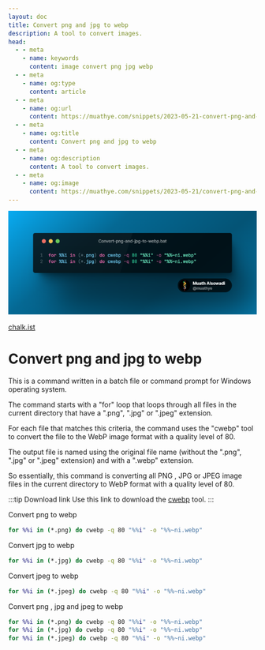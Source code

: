 ```yaml
---
layout: doc
title: Convert png and jpg to webp
description: A tool to convert images.
head:
  - - meta
    - name: keywords
      content: image convert png jpg webp
  - - meta
    - name: og:type
      content: article
  - - meta
    - name: og:url
      content: https://muathye.com/snippets/2023-05-21-convert-png-and-jpg-to-webp.html
  - - meta
    - name: og:title
      content: Convert png and jpg to webp
  - - meta
    - name: og:description
      content: A tool to convert images.
  - - meta
    - name: og:image
      content: https://muathye.com/snippets/2023-05-21/convert-png-and-jpg-to-webp.png
---
```


![An image](/snippets/2023-05-21/convert-png-and-jpg-to-webp.png)

[chalk.ist](https://chalk.ist)

# Convert png and jpg to webp

This is a command written in a batch file or command prompt for Windows operating system.

The command starts with a "for" loop that loops through all files in the current directory that have a ".png", ".jpg" or ".jpeg" extension.

For each file that matches this criteria, the command uses the "cwebp" tool to convert the file to the WebP image format with a quality level of 80.

The output file is named using the original file name (without the ".png", ".jpg" or ".jpeg" extension) and with a ".webp" extension.

So essentially, this command is converting all PNG , JPG or JPEG image files in the current directory to WebP format with a quality level of 80.

:::tip Download link
Use this link to download the [cwebp](https://developers.google.com/speed/webp/docs/precompiled) tool.
:::

Convert png to webp
```bat
for %%i in (*.png) do cwebp -q 80 "%%i" -o "%%~ni.webp"
```

Convert jpg to webp
```bat
for %%i in (*.jpg) do cwebp -q 80 "%%i" -o "%%~ni.webp"
```

Convert jpeg to webp
```bat
for %%i in (*.jpeg) do cwebp -q 80 "%%i" -o "%%~ni.webp"
```

Convert png , jpg and jpeg to webp
```bat
for %%i in (*.png) do cwebp -q 80 "%%i" -o "%%~ni.webp"
for %%i in (*.jpg) do cwebp -q 80 "%%i" -o "%%~ni.webp"
for %%i in (*.jpeg) do cwebp -q 80 "%%i" -o "%%~ni.webp"
```
